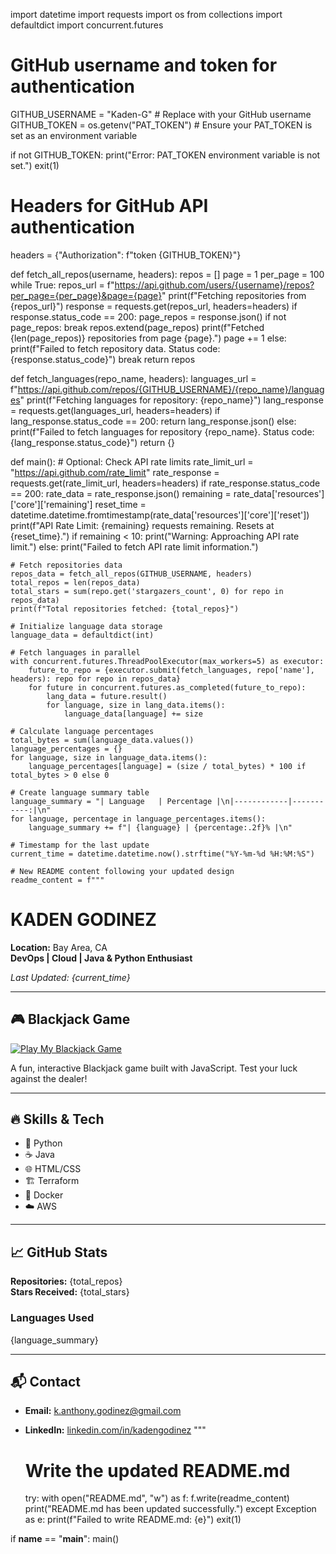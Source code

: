 import datetime
import requests
import os
from collections import defaultdict
import concurrent.futures

# GitHub username and token for authentication
GITHUB_USERNAME = "Kaden-G"  # Replace with your GitHub username
GITHUB_TOKEN = os.getenv("PAT_TOKEN")  # Ensure your PAT_TOKEN is set as an environment variable

if not GITHUB_TOKEN:
    print("Error: PAT_TOKEN environment variable is not set.")
    exit(1)

# Headers for GitHub API authentication
headers = {"Authorization": f"token {GITHUB_TOKEN}"}

def fetch_all_repos(username, headers):
    repos = []
    page = 1
    per_page = 100
    while True:
        repos_url = f"https://api.github.com/users/{username}/repos?per_page={per_page}&page={page}"
        print(f"Fetching repositories from {repos_url}")
        response = requests.get(repos_url, headers=headers)
        if response.status_code == 200:
            page_repos = response.json()
            if not page_repos:
                break
            repos.extend(page_repos)
            print(f"Fetched {len(page_repos)} repositories from page {page}.")
            page += 1
        else:
            print(f"Failed to fetch repository data. Status code: {response.status_code}")
            break
    return repos

def fetch_languages(repo_name, headers):
    languages_url = f"https://api.github.com/repos/{GITHUB_USERNAME}/{repo_name}/languages"
    print(f"Fetching languages for repository: {repo_name}")
    lang_response = requests.get(languages_url, headers=headers)
    if lang_response.status_code == 200:
        return lang_response.json()
    else:
        print(f"Failed to fetch languages for repository {repo_name}. Status code: {lang_response.status_code}")
        return {}

def main():
    # Optional: Check API rate limits
    rate_limit_url = "https://api.github.com/rate_limit"
    rate_response = requests.get(rate_limit_url, headers=headers)
    if rate_response.status_code == 200:
        rate_data = rate_response.json()
        remaining = rate_data['resources']['core']['remaining']
        reset_time = datetime.datetime.fromtimestamp(rate_data['resources']['core']['reset'])
        print(f"API Rate Limit: {remaining} requests remaining. Resets at {reset_time}.")
        if remaining < 10:
            print("Warning: Approaching API rate limit.")
    else:
        print("Failed to fetch API rate limit information.")

    # Fetch repositories data
    repos_data = fetch_all_repos(GITHUB_USERNAME, headers)
    total_repos = len(repos_data)
    total_stars = sum(repo.get('stargazers_count', 0) for repo in repos_data)
    print(f"Total repositories fetched: {total_repos}")

    # Initialize language data storage
    language_data = defaultdict(int)

    # Fetch languages in parallel
    with concurrent.futures.ThreadPoolExecutor(max_workers=5) as executor:
        future_to_repo = {executor.submit(fetch_languages, repo['name'], headers): repo for repo in repos_data}
        for future in concurrent.futures.as_completed(future_to_repo):
            lang_data = future.result()
            for language, size in lang_data.items():
                language_data[language] += size

    # Calculate language percentages
    total_bytes = sum(language_data.values())
    language_percentages = {}
    for language, size in language_data.items():
        language_percentages[language] = (size / total_bytes) * 100 if total_bytes > 0 else 0

    # Create language summary table
    language_summary = "| Language   | Percentage |\n|------------|-----------:|\n"
    for language, percentage in language_percentages.items():
        language_summary += f"| {language} | {percentage:.2f}% |\n"

    # Timestamp for the last update
    current_time = datetime.datetime.now().strftime("%Y-%m-%d %H:%M:%S")

    # New README content following your updated design
    readme_content = f"""
# KADEN GODINEZ

**Location:** Bay Area, CA  
**DevOps | Cloud | Java & Python Enthusiast**

_Last Updated: {current_time}_

---

## 🎮 Blackjack Game
[![Play My Blackjack Game](https://img.shields.io/badge/Play-Blackjack%20Now-brightgreen?style=for-the-badge)](https://Kaden-G.github.io)

A fun, interactive Blackjack game built with JavaScript. Test your luck against the dealer!

---

## 🔥 Skills & Tech
- 🐍 Python
- ☕ Java
- 🌐 HTML/CSS
- 🏗️ Terraform
- 🐳 Docker
- ☁️ AWS

---

## 📈 GitHub Stats
**Repositories:** {total_repos}  
**Stars Received:** {total_stars}

### Languages Used
{language_summary}

---

## 📬 Contact
- **Email:** [k.anthony.godinez@gmail.com](mailto:k.anthony.godinez@gmail.com)  
- **LinkedIn:** [linkedin.com/in/kadengodinez](https://www.linkedin.com/in/kadengodinez/)
"""

    # Write the updated README.md
    try:
        with open("README.md", "w") as f:
            f.write(readme_content)
        print("README.md has been updated successfully.")
    except Exception as e:
        print(f"Failed to write README.md: {e}")
        exit(1)

if __name__ == "__main__":
    main()
